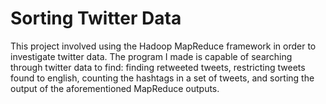 # Sorting Twitter Data

This project involved using the Hadoop MapReduce framework in order to investigate twitter data. The program I made is capable of searching through twitter data to find: finding retweeted tweets, restricting tweets found to english, counting the hashtags in a set of tweets, and sorting the output of the aforementioned MapReduce outputs.

